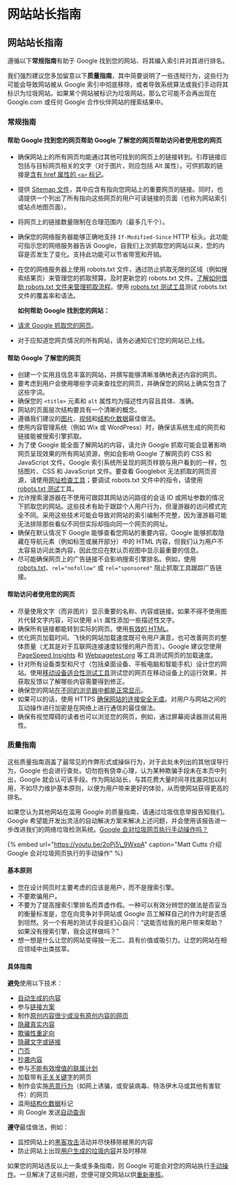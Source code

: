 # 网站站长指南

## 网站站长指南

遵循以下**常规指南**有助于 Google 找到您的网站、将其编入索引并对其进行排名。

我们强烈建议您多加留意以下**质量指南**，其中简要说明了一些违规行为，这些行为可能会导致网站被从 Google 索引中彻底移除，或者导致系统算法或我们手动将其标识为垃圾网站。如果某个网站被标识为垃圾网站，那么它可能不会再出现在 Google.com 或任何 Google 合作伙伴网站的搜索结果中。

### 常规指南

#### 帮助 Google 找到您的网页帮助 Google 了解您的网页帮助访问者使用您的网页

* 确保网站上的所有网页均能通过其他可找到的网页上的链接转到。引荐链接应包括与目标网页相关的文字（对于图片，则应包括 Alt 属性）。可供抓取的链接是[含有 href 属性的 `<a>` 标记](https://support.google.com/webmasters/answer/9112205)。
* 提供 [Sitemap 文件](http://sitemaps.org/)，其中应含有指向您网站上的重要网页的链接。同时，也请提供一个列出了所有指向这些网页的用户可读链接的页面（也称为网站索引或站点地图页面）。
* 将网页上的链接数量限制在合理范围内（最多几千个）。
* 确保您的网络服务器能够正确地支持 `If-Modified-Since` HTTP 标头。此功能可指示您的网络服务器告诉 Google，自我们上次抓取您的网站以来，您的内容是否发生了变化。支持此功能可以节省带宽和开销。
* 在您的网络服务器上使用 robots.txt 文件，通过防止抓取无限的区域（例如搜索结果页）来管理您的抓取预算。及时更新您的 robots.txt 文件。[了解如何借助 robots.txt 文件来管理抓取流程](https://developers.google.com/webmasters/control-crawl-index/docs/faq)。使用 [robots.txt 测试工具](https://www.google.com/webmasters/tools/robots-testing-tool)测试 robots.txt 文件的覆盖率和语法。

   **如何帮助 Google 找到您的网站：**

* [请求 Google 抓取您的网页](https://support.google.com/webmasters/answer/6065812)。
* 对于应知道您网页情况的所有网站，请务必通知它们您的网站已上线。

#### 帮助 Google 了解您的网页

* 创建一个实用且信息丰富的网站，并撰写能够清晰准确地表述内容的网页。
* 要考虑到用户会使用哪些字词来查找您的网页，并确保您的网站上确实包含了这些字词。
* 确保您的 `<title>` 元素和 `alt` 属性均为描述性内容且具体、准确。
* 网站的页面层次结构要具有一个清晰的概念。
* 遵循我们建议的[图片](https://support.google.com/webmasters/answer/114016)、[视频](https://support.google.com/webmasters/answer/156442)和[结构化数据](https://developers.google.com/structured-data/)最佳做法。
* 使用内容管理系统（例如 Wix 或 WordPress）时，确保该系统生成的网页和链接能被搜索引擎抓取。
* 为了使 Google 能全面了解网站的内容，请允许 Google 抓取可能会显著影响网页呈现效果的所有网站资源，例如会影响 Google 了解网页的 CSS 和 JavaScript 文件。Google 索引系统所呈现的网页样貌与用户看到的一样，包括图片、CSS 和 JavaScript 文件。要查看 Googlebot 无法抓取的网页资源，请使用[网址检查工具](https://support.google.com/webmasters/answer/9012289)；要调试 robots.txt 文件中的指令，请使用 [robots.txt 测试](https://support.google.com/webmasters/answer/6062598)工具。
* 允许搜索漫游器在不使用可跟踪其网站访问路径的会话 ID 或网址参数的情况下抓取您的网站。这些技术有助于跟踪个人用户行为，但漫游器的访问模式完全不同。采用这些技术可能会导致对网站的索引编制不完整，因为漫游器可能无法排除那些看似不同但实际却指向同一个网页的网址。
* 确保在默认情况下 Google 能够查看您网站的重要内容。Google 能够抓取隐藏在导航元素（例如标签或展开部分）中的 HTML 内容，但我们认为用户不太容易访问此类内容，因此您应在默认页视图中显示最重要的信息。
* 尽可能确保网页上的广告链接不会影响搜索引擎排名。例如，使用 [robots.txt](https://support.google.com/webmasters/answer/156449)、`rel="nofollow"` 或 `rel="sponsored"` 阻止抓取工具跟踪广告链接。

#### 帮助访问者使用您的网页

* 尽量使用文字（而非图片）显示重要的名称、内容或链接。如果不得不使用图片代替文字内容，可以使用 `alt` 属性添加一些描述性文字。
* 确保所有链接都能转到实际的网页。使用[有效的 HTML](https://validator.w3.org/)。
* 优化网页加载时间。飞快的网站加载速度既可令用户满意，也可改善网页的整体质量（尤其是对于互联网连接速度较慢的用户而言）。Google 建议您使用 [PageSpeed Insights](https://developers.google.com/speed/pagespeed/insights/) 和 [Webpagetest.org](http://www.webpagetest.org/) 等工具测试网页的加载速度。
* 针对所有设备类型和尺寸（包括桌面设备、平板电脑和智能手机）设计您的网站。使用[移动设备适合性测试工具](https://search.google.com/test/mobile-friendly)测试您的网页在移动设备上的运行效果，并获取反馈以了解哪些内容需要得到修正。
* 确保您的网站[在不同的浏览器中都能正常显示](https://support.google.com/webmasters/answer/100782)。
* 如果可以的话，使用 HTTPS [确保网站的连接安全无虞](https://support.google.com/webmasters/answer/6073543)。对用户与网站之间的互动操作进行加密是在网络上进行通信的最佳做法。
* 确保有视觉障碍的读者也可以浏览您的网页，例如，通过屏幕阅读器测试易用性。

### 质量指南 <a id="quality_guidelines"></a>

这些质量指南涵盖了最常见的作弊形式或操纵行为，对于此处未列出的其他误导行为，Google 也会进行查处。切勿抱有侥幸心理，认为某种欺骗手段未在本页中列出，Google 就会认可该手段。作为网站站长，与其花费大量时间寻找漏洞加以利用，不如尽力维护基本原则，以便为用户带来更好的体验，从而使网站获得更高的排名。

如果您认为其他网站在滥用 Google 的质量指南，请通过垃圾信息举报告知我们。Google 希望能开发出灵活的自动解决方案来解决上述问题，并会使用该报告进一步改进我们的网络垃圾检测系统。[Google 会对垃圾网页执行手动操作吗？](https://www.youtube.com/watch?v=2oPj5_9WxpA)

{% embed url="https://youtu.be/2oPj5\_9WxpA" caption="Matt Cutts 介绍 Google 会对垃圾网页执行的手动操作" %}

#### 基本原则

* 您在设计网页时主要考虑的应该是用户，而不是搜索引擎。
* 不要欺骗用户。
* 不要为了提高搜索引擎排名而弄虚作假。一种可以有效分辨您的做法是否妥当的衡量标准是，您在向竞争对手网站或 Google 员工解释自己的作为时是否感到坦然。另一个有用的测试手段是扪心自问：“这能否给我的用户带来帮助？如果没有搜索引擎，我会这样做吗？”
* 想一想是什么让您的网站变得独一无二、具有价值或吸引力。让您的网站在相应领域中出类拔萃。

#### 具体指南

**避免**使用以下技术：

* [自动生成的内容](https://support.google.com/webmasters/answer/2721306)
* 参与[链接方案](https://support.google.com/webmasters/answer/66356)
* 制作[原创内容很少或没有原创内容的网页](https://support.google.com/webmasters/answer/66361)
* [隐藏真实内容](https://support.google.com/webmasters/answer/66355)
* [欺骗性重定向](https://support.google.com/webmasters/answer/2721217)
* [隐藏文字或链接](https://support.google.com/webmasters/answer/66353)
* [门页](https://support.google.com/webmasters/answer/2721311)
* [抄袭内容](https://support.google.com/webmasters/answer/2721312)
* 参与[不能有效增值的联属计划](https://support.google.com/webmasters/answer/76465)
* 加载带有[无关关键字](https://support.google.com/webmasters/answer/66358)的网页
* 制作会实施[恶意行为](https://support.google.com/webmasters/answer/2721313)（如网上诱骗，或安装病毒、特洛伊木马或其他有害软件）的网页
* 滥用[结构化数据](https://developers.google.com/search/docs/guides/sd-policies)标记
* 向 Google 发送[自动查询](https://support.google.com/webmasters/answer/66357)

**遵守**最佳做法，例如：

* 监控网站上的[黑客攻击](https://support.google.com/webmasters/answer/2721435)活动并尽快移除被黑的内容
* 防止网站上出现[用户生成的垃圾内容](https://support.google.com/webmasters/answer/2721437)并及时移除

如果您的网站违反以上一条或多条指南，则 Google 可能会对您的网站执行[手动操作](https://support.google.com/webmasters/answer/9044175)。一旦解决了这些问题，您便可提交网站以供[重新审核](https://support.google.com/webmasters/answer/35843)。  



